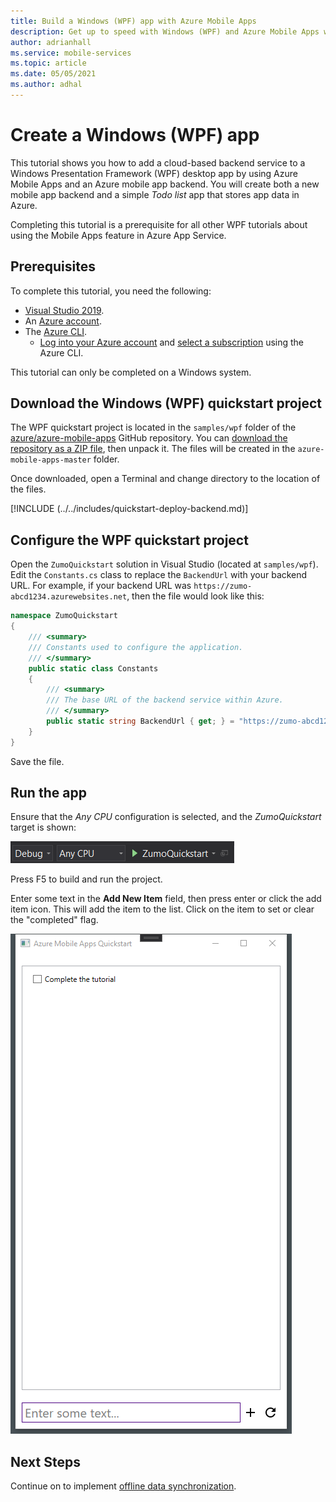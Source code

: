 ```yaml
---
title: Build a Windows (WPF) app with Azure Mobile Apps
description: Get up to speed with Windows (WPF) and Azure Mobile Apps with our tutorial.
author: adrianhall
ms.service: mobile-services
ms.topic: article
ms.date: 05/05/2021
ms.author: adhal
---
```


# Create a Windows (WPF) app

This tutorial shows you how to add a cloud-based backend service to a Windows Presentation Framework (WPF) desktop app by using Azure Mobile Apps and an Azure mobile app backend.  You will create both a new mobile app backend and a simple *Todo list* app that stores app data in Azure.

Completing this tutorial is a prerequisite for all other WPF tutorials about using the Mobile Apps feature in Azure App Service.

## Prerequisites

To complete this tutorial, you need the following:

* [Visual Studio 2019](https://docs.microsoft.com/xamarin/get-started/installation/windows).
* An [Azure account](https://azure.microsoft.com/pricing/free-trial).
* The [Azure CLI](https://docs.microsoft.com/cli/azure/install-azure-cli).
    * [Log into your Azure account](https://docs.microsoft.com/cli/azure/authenticate-azure-cli) and [select a subscription](https://docs.microsoft.com/cli/azure/manage-azure-subscriptions-azure-cli) using the Azure CLI.

This tutorial can only be completed on a Windows system.

## Download the Windows (WPF) quickstart project

The WPF quickstart project is located in the `samples/wpf` folder of the [azure/azure-mobile-apps](https://github.com/azure/azure-mobile-apps) GitHub repository.  You can [download the repository as a ZIP file](https://github.com/Azure/azure-mobile-apps/archive/master.zip), then unpack it.  The files will be created in the `azure-mobile-apps-master` folder.

Once downloaded, open a Terminal and change directory to the location of the files.

[!INCLUDE (../../includes/quickstart-deploy-backend.md)]

## Configure the WPF quickstart project

Open the `ZumoQuickstart` solution in Visual Studio (located at `samples/wpf`).  Edit the `Constants.cs` class to replace the `BackendUrl` with your backend URL.  For example, if your backend URL was `https://zumo-abcd1234.azurewebsites.net`, then the file would look like this:

``` csharp
namespace ZumoQuickstart
{
    /// <summary>
    /// Constants used to configure the application.
    /// </summary>
    public static class Constants
    {
        /// <summary>
        /// The base URL of the backend service within Azure.
        /// </summary>
        public static string BackendUrl { get; } = "https://zumo-abcd1234.azurewebsites.net";
    }
}
```

Save the file.

## Run the app

Ensure that the _Any CPU_ configuration is selected, and the _ZumoQuickstart_ target is shown:

![WPF Configuration](../../media/wpf-configuration.png)

Press F5 to build and run the project. 

Enter some text in the **Add New Item** field, then press enter or click the add item icon.  This will add the item to the list.  Click on the item to set or clear the "completed" flag.

![WPF Startup](../../media/wpf-startup.png)

## Next Steps

Continue on to implement [offline data synchronization](./offline.md).
